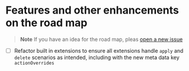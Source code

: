 # Features and other enhancements on the road map

> **Note**
> If you have an idea for the road map, pleas [open a new issue](https://github.com/nicc777/py-animus/issues/new?assignees=&labels=&template=enhancement.md&title=)

* [ ] Refactor built in extensions to ensure all extensions handle `apply` and `delete` scenarios as intended, including with the new meta data key `actionOverrides`


